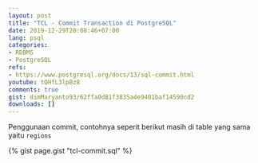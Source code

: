 ```yaml
---
layout: post
title: "TCL - Commit Transaction di PostgreSQL"
date: 2019-12-29T20:08:46+07:00
lang: psql
categories:
- RDBMS
- PostgreSQL
refs: 
- https://www.postgresql.org/docs/13/sql-commit.html
youtube: tQHfL3lpBz8
comments: true
gist: dimMaryanto93/62ffa0d81f3835a4e9401baf14590cd2
downloads: []
---
```


Penggunaan commit, contohnya seperit berikut masih di table yang sama yaitu `regions`

<!--more-->

{% gist page.gist "tcl-commit.sql" %}
